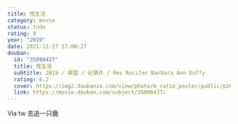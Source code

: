 ```yaml
---
title: 性生活
category: movie
status: todo
rating: 0
year: "2019"
date: 2021-11-27 17:00:27
douban:
  id: "35098437"
  title: 性生活
  subtitle: 2019 / 美国 / 纪录片 / Rev Rucifer Barbara Ann Duffy
  rating: 6.2
  cover: https://img2.doubanio.com/view/photo/m_ratio_poster/public/p2608731531.jpg
  link: https://movie.douban.com/subject/35098437/
---
```


Via tw 去追一只鹿
